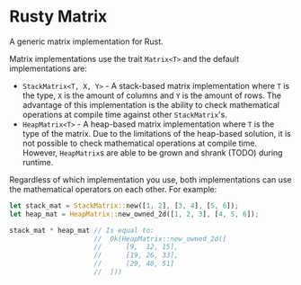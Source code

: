 # Rusty Matrix
A generic matrix implementation for Rust.

Matrix implementations use the trait `Matrix<T>` and the default implementations are:

- `StackMatrix<T, X, Y>` - A stack-based matrix implementation where `T` is the type, `X` is the amount of columns and `Y` is the amount of rows. The advantage of this implementation is the ability to check mathematical operations at compile time against other `StackMatrix`'s.
- `HeapMatrix<T>` - A heap-based matrix implementation where `T` is the type of the matrix. Due to the limitations of the heap-based solution, it is not possible to check mathematical operations at compile time. However, `HeapMatrix`s are able to be grown and shrank (TODO) during runtime.

Regardless of which implementation you use, both implementations can use the mathematical operators on each other. For example:

```rust
let stack_mat = StackMatrix::new([1, 2], [3, 4], [5, 6]);
let heap_mat = HeapMatrix::new_owned_2d([1, 2, 3], [4, 5, 6]);

stack_mat * heap_mat // Is equal to:
                     //  Ok(HeapMatrix::new_owned_2d([
                     //      [9,  12, 15],
                     //      [19, 26, 33],
                     //      [29, 40, 51]
                     //  ]))
```
